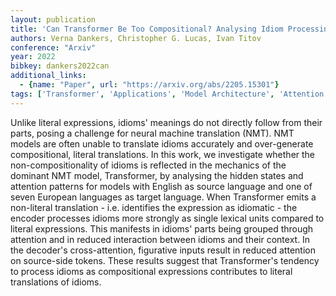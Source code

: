 ```yaml
---
layout: publication
title: 'Can Transformer Be Too Compositional? Analysing Idiom Processing In Neural Machine Translation'
authors: Verna Dankers, Christopher G. Lucas, Ivan Titov
conference: "Arxiv"
year: 2022
bibkey: dankers2022can
additional_links:
  - {name: "Paper", url: "https://arxiv.org/abs/2205.15301"}
tags: ['Transformer', 'Applications', 'Model Architecture', 'Attention Mechanism', 'Pretraining Methods']
---
```

Unlike literal expressions, idioms' meanings do not directly follow from
their parts, posing a challenge for neural machine translation (NMT). NMT
models are often unable to translate idioms accurately and over-generate
compositional, literal translations. In this work, we investigate whether the
non-compositionality of idioms is reflected in the mechanics of the dominant
NMT model, Transformer, by analysing the hidden states and attention patterns
for models with English as source language and one of seven European languages
as target language. When Transformer emits a non-literal translation - i.e.
identifies the expression as idiomatic - the encoder processes idioms more
strongly as single lexical units compared to literal expressions. This
manifests in idioms' parts being grouped through attention and in reduced
interaction between idioms and their context. In the decoder's cross-attention,
figurative inputs result in reduced attention on source-side tokens. These
results suggest that Transformer's tendency to process idioms as compositional
expressions contributes to literal translations of idioms.
